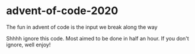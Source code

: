 # advent-of-code-2020
The fun in advent of code is the input we break along the way

Shhhh ignore this code. Most aimed to be done in half an hour. If you don't ignore, well enjoy!
